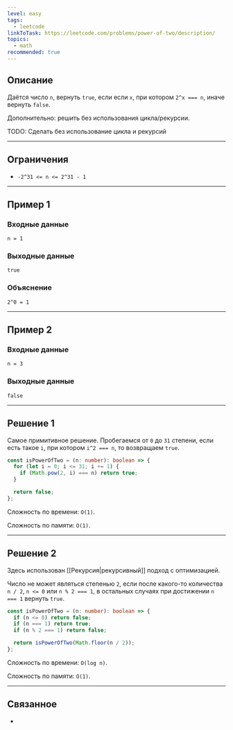 ```yaml
---
level: easy
tags:
  - leetcode
linkToTask: https://leetcode.com/problems/power-of-two/description/
topics:
  - math
recommended: true
---
```

## Описание

Даётся число `n`, вернуть `true`, если если `x`, при котором `2^x === n`, иначе вернуть `false`.

Дополнительно: решить без использования цикла/рекурсии.

TODO: Сделать без использование цикла и рекурсий

---
## Ограничения

- `-2^31 <= n <= 2^31 - 1`

---
## Пример 1

### Входные данные

```
n = 1
```
### Выходные данные

```
true
```
### Объяснение

```
2^0 = 1
```

---
## Пример 2

### Входные данные

```
n = 3
```
### Выходные данные

```
false
```

---
## Решение 1

Самое примитивное решение. Пробегаемся от `0` до `31` степени, если есть такое `i`, при котором `i^2 === n`, то возвращаем `true`.

```typescript
const isPowerOfTwo = (n: number): boolean => {
  for (let i = 0; i <= 31; i += 1) {
    if (Math.pow(2, i) === n) return true;
  }

  return false;
};
```

Сложность по времени: `O(1)`.

Сложность по памяти: `O(1)`.

---
## Решение 2

Здесь использован [[Рекурсия|рекурсивный]] подход с оптимизацией. 

Число не может являться степенью `2`, если после какого-то количества `n / 2`, `n <= 0` или `n % 2 === 1`, в остальных случаях при достижении `n === 1` вернуть `true`.

```typescript
const isPowerOfTwo = (n: number): boolean => {
  if (n <= 0) return false;
  if (n === 1) return true;
  if (n % 2 === 1) return false;

  return isPowerOfTwo(Math.floor(n / 2));
};
```

Сложность по времени: `O(log n)`.

Сложность по памяти: `O(1)`.

---
## Связанное

- 